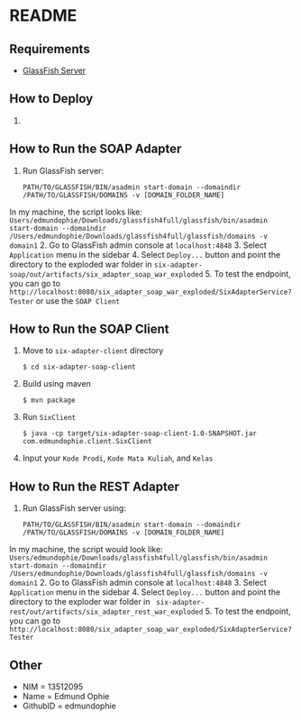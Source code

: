 # README

## Requirements
 - [GlassFish Server](https://glassfish.java.net/download.html)


## How to Deploy
1. 


## How to Run the SOAP Adapter
1. Run GlassFish server:  

     ```
     PATH/TO/GLASSFISH/BIN/asadmin start-domain --domaindir /PATH/TO/GLASSFISH/DOMAINS -v [DOMAIN_FOLDER_NAME]
     ```
In my machine, the script looks like:
    ```
     Users/edmundophie/Downloads/glassfish4full/glassfish/bin/asadmin start-domain --domaindir /Users/edmundophie/Downloads/glassfish4full/glassfish/domains -v domain1
     ```
2. Go to GlassFish admin console at `localhost:4848`
3. Select `Application` menu in the sidebar
4. Select `Deploy...` button and point the directory to the exploded war folder in `six-adapter-soap/out/artifacts/six_adapter_soap_war_exploded`
5. To test the endpoint, you can go to `http://localhost:8080/six_adapter_soap_war_exploded/SixAdapterService?Tester` or use the `SOAP Client`
 
## How to Run the SOAP Client
1. Move to `six-adapter-client` directory  

	 ```
	 $ cd six-adapter-soap-client
	 ```
2. Build using maven  

	 ```
	 $ mvn package
	 ```
2. Run `SixClient`  

	 ```
	 $ java -cp target/six-adapter-soap-client-1.0-SNAPSHOT.jar com.edmundophie.client.SixClient
	 ```
3. Input your `Kode Prodi`, `Kode Mata Kuliah`, and `Kelas`


## How to Run the REST Adapter
1. Run GlassFish server using:  

     ```
     PATH/TO/GLASSFISH/BIN/asadmin start-domain --domaindir /PATH/TO/GLASSFISH/DOMAINS -v [DOMAIN_FOLDER_NAME]
     ```
In my machine, the script would look like:
    ```
     Users/edmundophie/Downloads/glassfish4full/glassfish/bin/asadmin start-domain --domaindir /Users/edmundophie/Downloads/glassfish4full/glassfish/domains -v domain1
     ```
2. Go to GlassFish admin console at `localhost:4848`
3. Select `Application` menu in the sidebar
4. Select `Deploy...` button and point the directory to the exploder war folder in ` six-adapter-rest/out/artifacts/six_adapter_rest_war_exploded`
5. To test the endpoint, you can go to `http://localhost:8080/six_adapter_soap_war_exploded/SixAdapterService?Tester`

## Other
 * NIM      = 13512095
 * Name     = Edmund Ophie
 * GithubID = edmundophie
